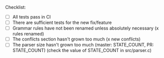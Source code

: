 

Checklist:
- [ ] All tests pass in CI
- [ ] There are sufficient tests for the new fix/feature
- [ ] Grammar rules have not been renamed unless absolutely necessary (x rules renamed)
- [ ] The conflicts section hasn't grown too much (x new conflicts)
- [ ] The parser size hasn't grown too much (master: STATE_COUNT, PR: STATE_COUNT) (check the value of STATE_COUNT in src/parser.c)
